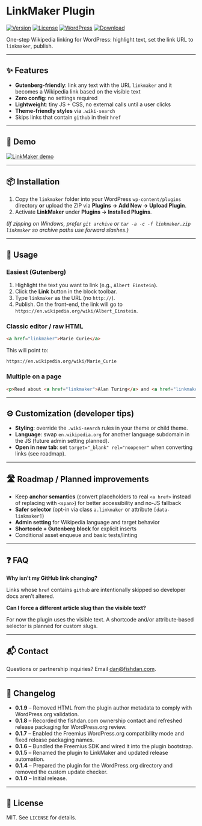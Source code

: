 # LinkMaker Plugin

[![Version](https://img.shields.io/github/v/release/fishdan/linkmaker?label=Version&display_name=tag&sort=semver)](https://github.com/fishdan/linkmaker/releases/latest)
[![License](https://img.shields.io/badge/license-MIT-green.svg)](LICENSE)
[![WordPress](https://img.shields.io/badge/WordPress-%5E6.0-blue)](https://wordpress.org/)
[![Download](https://img.shields.io/github/v/release/fishdan/linkmaker?display_name=tag&sort=semver)](https://github.com/fishdan/linkmaker/releases/latest/download/linkmaker.zip)

<!-- ↑ Update the repo owner/name in the Download badge if this lives in a different repo. -->

One-step Wikipedia linking for WordPress: highlight text, set the link URL to `linkmaker`, publish.

---

## ✨ Features

* **Gutenberg-friendly**: link any text with the URL `linkmaker` and it becomes a Wikipedia link based on the visible text
* **Zero config**: no settings required
* **Lightweight**: tiny JS + CSS, no external calls until a user clicks
* **Theme-friendly styles** via `.wiki-search`
* Skips links that contain `github` in their `href`

---

## 🎥 Demo

[![LinkMaker demo](https://cdn.loom.com/sessions/thumbnails/12c90919d9bb4e2c84255c69624da187-a0e3e82ed5f25cee-full-play.gif)](https://www.loom.com/share/12c90919d9bb4e2c84255c69624da187)

---

## 📦 Installation

1. Copy the `linkmaker` folder into your WordPress `wp-content/plugins` directory **or** upload the ZIP via **Plugins → Add New → Upload Plugin**.
2. Activate **LinkMaker** under **Plugins → Installed Plugins**.

*(If zipping on Windows, prefer `git archive` or `tar -a -c -f linkmaker.zip linkmaker` so archive paths use forward slashes.)*

---

## 🚀 Usage

### Easiest (Gutenberg)

1. Highlight the text you want to link (e.g., `Albert Einstein`).
2. Click the **Link** button in the block toolbar.
3. Type `linkmaker` as the URL (no `http://`).
4. Publish. On the front-end, the link will go to `https://en.wikipedia.org/wiki/Albert_Einstein`.

### Classic editor / raw HTML

```html
<a href="linkmaker">Marie Curie</a>
```

This will point to:

```
https://en.wikipedia.org/wiki/Marie_Curie
```

### Multiple on a page

```html
<p>Read about <a href="linkmaker">Alan Turing</a> and <a href="linkmaker">Ada Lovelace</a>.</p>
```

---

## ⚙️ Customization (developer tips)

* **Styling**: override the `.wiki-search` rules in your theme or child theme.
* **Language**: swap `en.wikipedia.org` for another language subdomain in the JS (future admin setting planned).
* **Open in new tab**: set `target="_blank" rel="noopener"` when converting links (see roadmap).

---

## 🛣️ Roadmap / Planned improvements

* Keep **anchor semantics** (convert placeholders to real `<a href>` instead of replacing with `<span>`) for better accessibility and no-JS fallback
* **Safer selector** (opt-in via class `a.linkmaker` or attribute `[data-linkmaker]`)
* **Admin setting** for Wikipedia language and target behavior
* **Shortcode + Gutenberg block** for explicit inserts
* Conditional asset enqueue and basic tests/linting

---

## ❓ FAQ

**Why isn’t my GitHub link changing?**

Links whose `href` contains `github` are intentionally skipped so developer docs aren’t altered.

**Can I force a different article slug than the visible text?**

For now the plugin uses the visible text. A shortcode and/or attribute‑based selector is planned for custom slugs.

---

## 📬 Contact

Questions or partnership inquiries? Email [dan@fishdan.com](mailto:dan@fishdan.com).

---

## 🧾 Changelog

* **0.1.9** – Removed HTML from the plugin author metadata to comply with WordPress.org validation.
* **0.1.8** – Recorded the fishdan.com ownership contact and refreshed release packaging for WordPress.org review.
* **0.1.7** – Enabled the Freemius WordPress.org compatibility mode and fixed release packaging names.
* **0.1.6** – Bundled the Freemius SDK and wired it into the plugin bootstrap.
* **0.1.5** – Renamed the plugin to LinkMaker and updated release automation.
* **0.1.4** – Prepared the plugin for the WordPress.org directory and removed the custom update checker.
* **0.1.0** – Initial release.

---

## 📝 License

MIT. See `LICENSE` for details.




